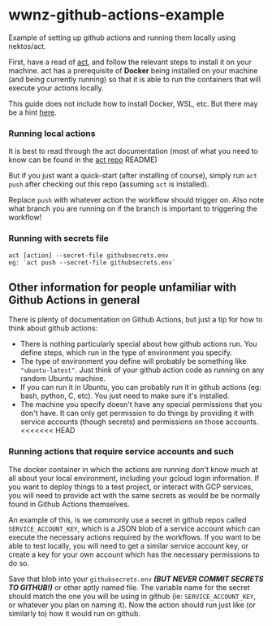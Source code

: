 # wwnz-github-actions-example
Example of setting up github actions and running them locally using nektos/act.

First, have a read of [act](https://github.com/nektos/act), and follow the relevant steps to install it on your machine. act has a prerequisite of **Docker** being installed on your machine (and being currently running) so that it is able to run the containers that will execute your actions locally.

This guide does not include how to install Docker, WSL, etc. But there may be a hint [here](https://woolworths-agile.atlassian.net/wiki/spaces/WDEC/pages/32133284510/Windows+10+-+using+WSL).

### Running local actions

It is best to read through the act documentation (most of what you need to know can be found in the [act repo](https://github.com/nektos/act) README)

But if you just want a quick-start (after installing of course), simply run `act push` after checking out this repo (assuming `act` is installed).

Replace `push` with whatever action the workflow should trigger on. Also note what branch you are running on if the branch is important to triggering the workflow!

### Running with secrets file

```
act [action] --secret-file githubsecrets.env
eg: `act push --secret-file githubsecrets.env`
```

## Other information for people unfamiliar with Github Actions in general

There is plenty of documentation on Github Actions, but just a tip for how to think about github actions:

* There is nothing particularly special about how github actions run. You define steps, which run in the type of environment you specify.
* The type of environment you define will probably be something like `"ubuntu-latest"`. Just think of your github action code as running on any random Ubuntu machine.
* If you can run it in Ubuntu, you can probably run it in github actions (eg: bash, python, C, etc). You just need to make sure it's installed.
* The machine you specify doesn't have any special permissions that you don't have. It can only get permission to do things by providing it with service accounts (though secrets) and permissions on those accounts.
<<<<<<< HEAD


### Running actions that require service accounts and such

The docker container in which the actions are running don't know much at all about your local environment, including your gcloud login information. If you want to deploy things to a test project, or interact with GCP services, you will need to provide act with the same secrets as would be be normally found in Github Actions themselves.

An example of this, is we commonly use a secret in github repos called `SERVICE_ACCOUNT_KEY`, which is a JSON blob of a service account which can execute the necessary actions required by the workflows. If you want to be able to test locally, you will need to get a similar service account key, or create a key for your own account which has the necessary permissions to do so.

Save that blob into your `githubsecrets.env` _**(BUT NEVER COMMIT SECRETS TO GITHUB!)**_ or other aptly named file. The variable name for the secret should match the one you will be using in github (ie: `SERVICE_ACCOUNT_KEY`, or whatever you plan on naming it). Now the action should run just like (or similarly to) how it would run on github.

